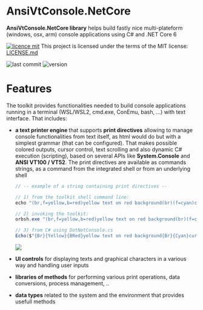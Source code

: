 # AnsiVtConsole.NetCore
<b>AnsiVtConsole.NetCore library</b> helps build fastly nice multi-plateform (windows, osx, arm) console applications using C# and .NET Core 6

[![licence mit](https://img.shields.io/badge/licence-MIT-blue.svg)](license.md) This project is licensed under the terms of the MIT license: [LICENSE.md](LICENSE.md)  

![last commit](https://img.shields.io/github/last-commit/franck-gaspoz/dotnet-console-app-toolkit?style=plastic)
![version](https://img.shields.io/github/v/tag/franck-gaspoz/dotnet-console-app-toolkit?style=plastic)

# Features

The toolkit provides functionalities needed to build console applications running in a terminal (WSL/WSL2, cmd.exe, ConEmu, bash, ...) with text interface. That includes:
- <b>a text printer engine </b>that supports <b>print directives</b> allowing to manage console functionalities from text itself, as html would do but with a simplest grammar (that can be configured). That makes possible colored outputs, cursor control, text scrolling and also dynamic C# execution (scripting), based on several APIs like <b>System.Console</b> and <b> ANSI VT100 / VT52</b>. The print directives are available as commands strings, as a command from the integrated shell or from an underlying shell

    ``` csharp
    // -- example of a string containing print directives --
    
    // 1) from the toolkit shell command line:
    echo "(br,f=yellow,b=red)yellow text on red background(br)(f=cyan)current time is: (exec=System.DateTime.Now,br)"
    
    // 2) invoking the toolkit:
    orbsh.exe "(br,f=yellow,b=red)yellow text on red background(br)(f=cyan)current time is: (exec=System.DateTime.Now,br)"
    
    // 3) from C# using DotNetConsole.cs
    Echo($"{Br}{Yellow}{BRed}yellow text on red background{Br}{Cyan}current time is: {System.DateTime.Now}{Br}");
     ```
     <image src="Doc/Images/2020-06-13 06_18_08-Window.png"/>
    
- <b>UI controls</b> for displaying texts and graphical characters in a various way and handling user inputs

- <b>libraries of methods</b> for performing various print operations, data conversions, process management, ..

- <b>data types</b> related to the system and the environment that provides usefull methods
